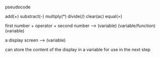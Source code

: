 pseudocode

add(+)
substract(-)
multiply(*)
divide(/)
clear(ac)
equal(=)

first number + operator + second number
--> (variable) (variable/function) (variable)

a display screen 
--> (variable)

can store the content of the display in a variable for use in the next step